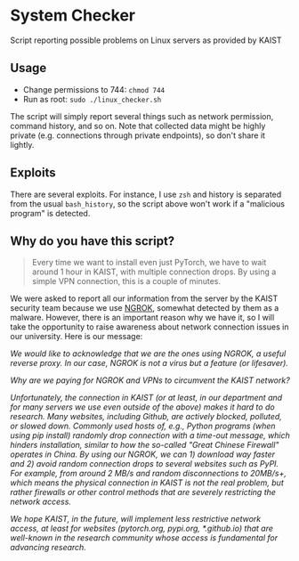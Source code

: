 # System Checker

Script reporting possible problems on Linux servers as provided by KAIST

## Usage

- Change permissions to 744: `chmod 744`
- Run as root: `sudo ./linux_checker.sh`

The script will simply report several things such as network permission, command history, and so on. Note that collected data might be highly private (e.g. connections through private endpoints), so don't share it lightly.

## Exploits

There are several exploits. For instance, I use `zsh` and history is separated from the usual `bash_history`, so the script above won't work if a "malicious program" is detected.


## Why do you have this script?


> Every time we want to install even just PyTorch, we have to wait around 1 hour in KAIST, with multiple connection drops. By using a simple VPN connection, this is a couple of minutes.

We were asked to report all our information from the server by the KAIST security team because we use [NGROK](https://ngrok.com/), somewhat detected by them as a malware. However, there is an important reason why we have it, so I will take the opportunity to raise awareness about network connection issues in our university.
Here is our message:

_We would like to acknowledge that we are the ones using NGROK, a useful reverse proxy. In our case, NGROK is not a virus but a feature (or lifesaver)._

_Why are we paying for NGROK and VPNs to circumvent the KAIST network?_

_Unfortunately, the connection in KAIST (or at least, in our department and for many servers we use even outside of the above) makes it hard to do research. Many websites, including Github, are actively blocked, polluted, or slowed down. Commonly used hosts of, e.g., Python programs (when using pip install) randomly drop connection with a time-out message, which hinders installation, similar to how the so-called "Great Chinese Firewall" operates in China.
By using our NGROK, we can 1) download way faster and 2) avoid random connection drops to several websites such as PyPI. For example, from around 2 MB/s and random disconnections to 20MB/s+, which means the physical connection in KAIST is not the real problem, but rather firewalls or other control methods that are severely restricting the network access._

_We hope KAIST, in the future, will implement less restrictive network access, at least for websites (pytorch.org, pypi.org, *.github.io) that are well-known in the research community whose access is fundamental for advancing research._
